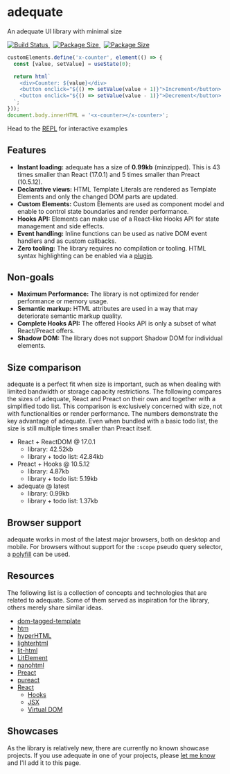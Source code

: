 # adequate

<p class="subtitle">An adequate UI library with minimal size</p>

<div class="badges">
<a href="https://travis-ci.org/alexlawrence/adequate">
  <img alt="Build Status" src="https://travis-ci.org/alexlawrence/adequate.svg?branch=master">
</a>
&nbsp;
<a href="https://npmjs.com/package/adequate">
  <img alt="Package Size" src="https://badgen.net/npm/v/adequate">
</a>
&nbsp;
<a href="https://bundlephobia.com/result?p=adequate@latest">
  <img alt="Package Size" src="https://badgen.net/bundlephobia/minzip/adequate">
</a>
</div>

```javascript
customElements.define('x-counter', element(() => {
  const [value, setValue] = useState(0);

  return html`
    <div>Counter: ${value}</div>
    <button onclick="${() => setValue(value + 1)}">Increment</button>
    <button onclick="${() => setValue(value - 1)}">Decrement</button>
  `;
}));
document.body.innerHTML = '<x-counter></x-counter>';
```

Head to the [REPL](https://adequatejs.org/repl.html) for interactive examples

## Features

- **Instant loading:** adequate has a size of **0.99kb** (minzipped). This is 43 times smaller than React (17.0.1) and 5 times smaller than Preact (10.5.12).
- **Declarative views:** HTML Template Literals are rendered as Template Elements and only the changed DOM parts are updated.
- **Custom Elements:** Custom Elements are used as component model and enable to control state boundaries and render performance.
- **Hooks API:** Elements can make use of a React-like Hooks API for state management and side effects.
- **Event handling:** Inline functions can be used as native DOM event handlers and as custom callbacks.
- **Zero tooling:** The library requires no compilation or tooling. HTML syntax highlighting can be enabled via a [plugin](https://marketplace.visualstudio.com/items?itemName=bierner.lit-html).

## Non-goals

- **Maximum Performance:** The library is not optimized for render performance or memory usage.
- **Semantic markup:** HTML attributes are used in a way that may deteriorate semantic markup quality.
- **Complete Hooks API:** The offered Hooks API is only a subset of what React/Preact offers.
- **Shadow DOM:** The library does not support Shadow DOM for individual elements.

## Size comparison

adequate is a perfect fit when size is important, such as when dealing with limited bandwidth or storage capacity restrictions. The following compares the sizes of adequate, React and Preact on their own and together with a simplified todo list. This comparison is exclusively concerned with size, not with functionalities or render performance. The numbers demonstrate the key advantage of adequate. Even when bundled with a basic todo list, the size is still multiple times smaller than Preact itself. 

<!-- size-comparison -->

- React + ReactDOM @ 17.0.1
  - library: 42.52kb
  - library + todo list: 42.84kb
- Preact + Hooks @ 10.5.12
  - library: 4.87kb
  - library + todo list: 5.19kb
- adequate @ latest
  - library: 0.99kb
  - library + todo list: 1.37kb

<!-- /size-comparison -->

## Browser support

adequate works in most of the latest major browsers, both on desktop and mobile. For browsers without support for the `:scope` pseudo query selector, a [polyfill](https://github.com/jonathantneal/element-qsa-scope) can be used.

## Resources

The following list is a collection of concepts and technologies that are related to adequate.
Some of them served as inspiration for the library, others merely share similar ideas.

- [dom-tagged-template](https://github.com/caub/dom-tagged-template)
- [htm](https://github.com/developit/htm)
- [hyperHTML](https://github.com/WebReflection/hyperHTML)
- [lighterhtml](https://github.com/WebReflection/lighterhtml)
- [lit-html](https://lit-html.polymer-project.org/)
- [LitElement](https://lit-element.polymer-project.org/)
- [nanohtml](https://github.com/choojs/nanohtml)
- [Preact](https://preactjs.com/)
- [pureact](https://github.com/fbedussi/pureact)
- [React](https://reactjs.org/)
  - [Hooks](https://reactjs.org/docs/hooks-overview.html)
  - [JSX](https://reactjs.org/docs/introducing-jsx.html)
  - [Virtual DOM](https://reactjs.org/docs/faq-internals.html)

## Showcases

As the library is relatively new, there are currently no known showcase projects. If you use adequate in one of your projects, please [let me know](https://www.alex-lawrence.com/contact/) and I'll add it to this page.
